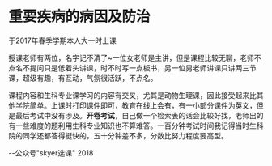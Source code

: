# 重要疾病的病因及防治

于2017年春季学期本人大一时上课

授课老师有两位，名字记不清了~一位女老师是主讲，但是课程比较无聊，老师不点名不提问只是低着头讲课，时不时写一点板书，另一位男老师讲课只讲两三节课，超级有趣，有互动，气氛很活跃，不点名。

课程内容和生科专业课学习的内容有交叉，尤其是动物生理课，因此接受起来比其他学院简单。上课时打印课件即可，教育在线上会有，有一小部分课件为英文，但是最后考试中没有涉及。**开卷考试**，自己做一个检索表的话会比较好找，老师出的有一些难度的题利用生科专业知识也不算难答。一百分钟考试时间我记得当时生科院的同学还都答得挺快的，五十分钟差不多，分数比努力程度要高型。

--公众号"skyer选课" 2018